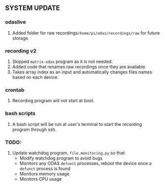 ## SYSTEM UPDATE


### odaslive
1. Added folder for raw recordings`/home/pi/odas/recordings/raw` for future storage.

### recording v2
1. Skipped `matrix-odas` program as it is not needed. 
2. Added code that renames raw recordings once they are available.
3. Takes array index as an input and automatically changes files names based on each device.

### crontab
1. Recording program will not start at boot.

### bash scripts
1. A bash script will be run at user's terminal to start the recording program through ssh.

### TODO:

1. Update watchdog program, `file.monitoring.py` so that:
   - Modify watchdog program to avoid bugs
   - Monitors any ODAS `defunct` processes, reboot the device once a `defunct` process is found
   - Monitors memory usage
   - Monitors CPU usage
